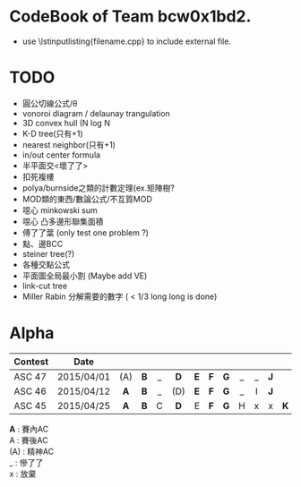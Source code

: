 # CodeBook of Team bcw0x1bd2.

- use \lstinputlisting{filename.cpp} to include external file.
  
# TODO  
  
- 圓公切線公式/θ  
- vonoroi diagram / delaunay trangulation  
- 3D convex hull (N log N  
- K-D tree(只有+1)  
- nearest neighbor(只有+1)  
- in/out center formula  
- 半平面交<壞了了>  
- 扣死複樓  
- polya/burnside之類的計數定理(ex.矩陣樹?  
- MOD類的東西/數論公式/不互質MOD  
- 噁心 minkowski sum  
- 噁心 凸多邊形聯集面積  
- 傅了了葉 (only test one problem ?)
- 點、邊BCC  
- steiner tree(?)  
- 各種交點公式  
- 平面圖全局最小割 (Maybe add VE)
- link-cut tree
- Miller Rabin 分解需要的數字 ( < 1/3 long long is done)

# Alpha

| Contest       | Date          |   |   |   |   |   |   |   |   |   |   |   |
| ------------- |:-------------:|:-:|:-:|:-:|:-:|:-:|:-:|:-:|:-:|:-:|:-:|:-:|
| ASC 47        | 2015/04/01    | (A) | **B** | _ | **D** | **E** | **F** | **G** | _ | _ | **J** |  |
| ASC 46        | 2015/04/12    | **A** | **B** | _ | (D) | **E** | **F** | **G** | _ | I | **J** |  |
| ASC 45        | 2015/04/25    | **A** | **B** | C | **D** | E | **F** | **G** | H | x | x | **K** |

**A** : 賽內AC  
A : 賽後AC  
(A) : 精神AC  
_ : 慘了了  
x : 放棄
